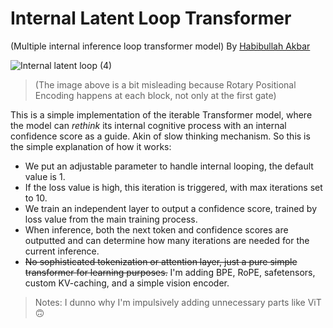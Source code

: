 # Internal Latent Loop Transformer
(Multiple internal inference loop transformer model)
By [Habibullah Akbar](https://chavyv.vercel.app)

![Internal latent loop (4)](https://github.com/user-attachments/assets/1756d087-8659-4709-bdad-532633c12a5f)
> (The image above is a bit misleading because Rotary Positional Encoding happens at each block, not only at the first gate)

This is a simple implementation of the iterable Transformer model, where the model can *rethink* its internal cognitive process with an internal confidence score as a guide. Akin of slow thinking mechanism.
So this is the simple explanation of how it works:
- We put an adjustable parameter to handle internal looping, the default value is 1.
- If the loss value is high, this iteration is triggered, with max iterations set to 10.
- We train an independent layer to output a confidence score, trained by loss value from the main training process.
- When inference, both the next token and confidence scores are outputted and can determine how many iterations are needed for the current inference.
- ~~No sophisticated tokenization or attention layer, just a pure simple transformer for learning purposes.~~ I'm adding BPE, RoPE, safetensors, custom KV-caching, and a simple vision encoder.

> Notes: I dunno why I'm impulsively adding unnecessary parts like ViT 🙃
